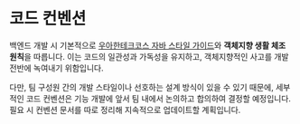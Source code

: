 # 코드 컨벤션

백엔드 개발 시 기본적으로 [우아한테크코스 자바 스타일 가이드](https://github.com/woowacourse/woowacourse-docs/tree/main/styleguide/java)와 **객체지향 생활 체조 원칙**을 따릅니다.
이는 코드의 일관성과 가독성을 유지하고, 객체지향적인 사고를 개발 전반에 녹여내기 위함입니다.

다만, 팀 구성원 간의 개발 스타일이나 선호하는 설계 방식이 있을 수 있기 때문에, 세부적인 코드 컨벤션은 기능 개발에 앞서 팀 내에서 논의하고 합의하여 결정할 예정입니다.
필요 시 컨벤션 문서를 따로 정리해 지속적으로 업데이트할 계획입니다.

